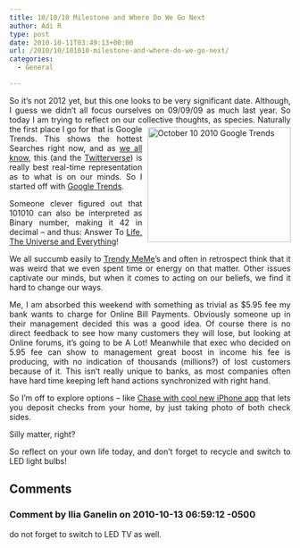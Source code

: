 ```yaml
---
title: 10/10/10 Milestone and Where Do We Go Next
author: Adi R
type: post
date: 2010-10-11T03:49:13+00:00
url: /2010/10/101010-milestone-and-where-do-we-go-next/
categories:
  - General

---
```

<p align="justify">
  So it’s not 2012 yet, but this one looks to be very significant date. Although, I guess we didn’t all focus ourselves on 09/09/09 as much last year. So today I am trying to reflect on our collective thoughts, as species.<a href="https://i1.wp.com/www.adir1.com/uploads/2010/10/October-10-2010-Google-Trends.png"><img style="background-image: none; border-bottom: 0px; border-left: 0px; margin: 5px 0px 5px 10px; padding-left: 0px; padding-right: 0px; display: inline; float: right; border-top: 0px; border-right: 0px; padding-top: 0px" title="October 10 2010 Google Trends" border="0" alt="October 10 2010 Google Trends" align="right" src="https://i1.wp.com/www.adir1.com/uploads/2010/10/October-10-2010-Google-Trends_thumb.png?resize=256%2C206" width="256" height="206" data-recalc-dims="1" /></a> Naturally the first place I go for that is Google Trends. This shows the hottest Searches right now, and as <a href="http://www.pnas.org/content/early/2010/09/27/1005962107" target="_blank">we all know</a>, this (and the <a href="http://www.twitter.com" target="_blank">Twitterverse</a>) is really best real-time representation as to what is on our minds. So I started off with <a href="http://google.com/trends" target="_blank">Google Trends</a>.
</p>

<p align="justify">
  Someone clever figured out that 101010 can also be interpreted as Binary number, making it 42 in decimal – and thus: Answer To <a href="http://gizmodo.com/5659984/today-is-the-ultimate-answer-to-the-ultimate-question-of-life-the-universe-and-everything" target="_blank">Life, The Universe and Everything</a>!
</p>

<p align="justify">
  We all succumb easily to <a href="http://www.amazon.com/dp/product/1401924689/?tag=craftonia-20" target="_blank">Trendy MeMe</a>’s and often in retrospect think that it was weird that we even spent time or energy on that matter. Other issues captivate our minds, but when it comes to acting on our beliefs, we find it hard to change our ways.
</p>

<p align="justify">
  Me, I am absorbed this weekend with something as trivial as $5.95 fee my bank wants to charge for Online Bill Payments. Obviously someone up in their management decided this was a good idea. Of course there is no direct feedback to see how many customers they will lose, but looking at Online forums, it’s going to be A Lot! Meanwhile that exec who decided on 5.95 fee can show to management great boost in income his fee is producing, with no indication of thousands (millions?) of lost customers because of it. This isn’t really unique to banks, as most companies often have hard time keeping left hand actions synchronized with right hand.
</p>

<p align="justify">
  So I’m off to explore options – like <a href="https://www.chase.com/ccp/index.jsp?pg_name=ccpmapp/individuals/online_services/page/online_banking" target="_blank">Chase with cool new iPhone app</a> that lets you deposit checks from your home, by just taking photo of both check sides.
</p>

<p align="justify">
  Silly matter, right?
</p>

<p align="justify">
  So reflect on your own life today, and don’t forget to recycle and switch to LED light bulbs!
</p>

## Comments

### Comment by Ilia Ganelin on 2010-10-13 06:59:12 -0500
do not forget to switch to LED TV as well.